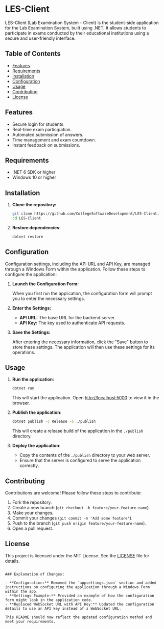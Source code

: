# LES-Client

LES-Client (Lab Examination System - Client) is the student-side application for the Lab Examination System, built using .NET. It allows students to participate in exams conducted by their educational institutions using a secure and user-friendly interface.

## Table of Contents

- [Features](#features)
- [Requirements](#requirements)
- [Installation](#installation)
- [Configuration](#configuration)
- [Usage](#usage)
- [Contributing](#contributing)
- [License](#license)

## Features

- Secure login for students.
- Real-time exam participation.
- Automated submission of answers.
- Time management and exam countdown.
- Instant feedback on submissions.

## Requirements

- .NET 6 SDK or higher
- Windows 10 or higher

## Installation

1. **Clone the repository:**

    ```bash
    git clone https://github.com/CollegeSoftwareDevelopment/LES-Client.git
    cd LES-Client
    ```

2. **Restore dependencies:**

    ```bash
    dotnet restore
    ```

## Configuration

Configuration settings, including the API URL and API Key, are managed through a Windows Form within the application. Follow these steps to configure the application:

1. **Launch the Configuration Form:**

    When you first run the application, the configuration form will prompt you to enter the necessary settings.

2. **Enter the Settings:**

    - **API URL:** The base URL for the backend server.
    - **API Key:** The key used to authenticate API requests.

3. **Save the Settings:**

    After entering the necessary information, click the "Save" button to store these settings. The application will then use these settings for its operations.

## Usage

1. **Run the application:**

    ```bash
    dotnet run
    ```

    This will start the application. Open [http://localhost:5000](http://localhost:5000) to view it in the browser.

2. **Publish the application:**

    ```bash
    dotnet publish -c Release -o ./publish
    ```

    This will create a release build of the application in the `./publish` directory.

3. **Deploy the application:**

    - Copy the contents of the `./publish` directory to your web server.
    - Ensure that the server is configured to serve the application correctly.

## Contributing

Contributions are welcome! Please follow these steps to contribute:

1. Fork the repository.
2. Create a new branch (`git checkout -b feature/your-feature-name`).
3. Make your changes.
4. Commit your changes (`git commit -m 'Add some feature'`).
5. Push to the branch (`git push origin feature/your-feature-name`).
6. Open a pull request.

## License

This project is licensed under the MIT License. See the [LICENSE](LICENSE) file for details.
```

### Explanation of Changes:

- **Configuration:** Removed the `appsettings.json` section and added instructions on configuring the application through a Windows Form within the app.
- **Settings Example:** Provided an example of how the configuration form might look in the application code.
- **Replaced WebSocket URL with API Key:** Updated the configuration details to use an API key instead of a WebSocket URL.

This README should now reflect the updated configuration method and meet your requirements.
